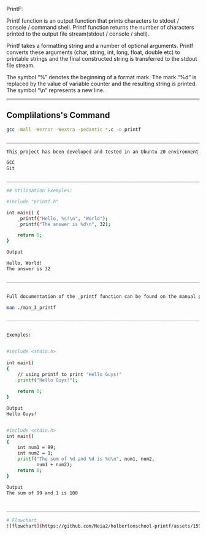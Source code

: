 PrintF:


Printf function is an output function that prints characters to stdout / console / command shell. Printf function returns the number of characters printed to the output file stream(stdout / console / shell).

Printf takes a formatting string and a number of optional arguments. Printf converts these arguments (char, string, int, long, float, double etc) to printable strings and the final constructed string is transferred to the stdout file stream.

The symbol “%” denotes the beginning of a format mark. The mark “%d” is replaced by the value of variable counter and the resulting string is printed. The symbol “\n” represents a new line.

___________________________________________________________________________________________________________________________________________________

## Complilations's Command 

```bash
gcc -Wall -Werror -Wextra -pedantic *.c -o printf

___________________________________________________________________________________________________________________________________________________

This project has been developed and tested in an Ubuntu 20 environment. The tools needed to compile and run the program are:

GCC
Git

___________________________________________________________________________________________________________________________________________________

## Utilisation Exemples:

#include "printf.h"

int main() {
    _printf("Hello, %s!\n", "World");
    _printf("The answer is %d\n", 32);

    return 0;
}

Output

Hello, World!
The answer is 32

___________________________________________________________________________________________________________________________________________________


Full documentation of the _printf function can be found on the manual page by running the following command:

man ./man_3_printf

___________________________________________________________________________________________________________________________________________________


Exemples:


#include <stdio.h>
 
int main()
{
    // using printf to print "Hello Guys!"
    printf("Hello Guys!");
 
    return 0;
}

Output
Hello Guys!


#include <stdio.h>
int main()
{
    int num1 = 99;
    int num2 = 1;
    printf("The sum of %d and %d is %d\n", num1, num2,
           num1 + num2);
    return 0;
}

Output
The sum of 99 and 1 is 100


___________________________________________________________________________________________________________________________________________________

# Flowchart
![flowchart](https://github.com/Neia2/holbertonschool-printf/assets/159029152/c387f1a9-cc97-4ff3-87b1-517e7c9beed8)


